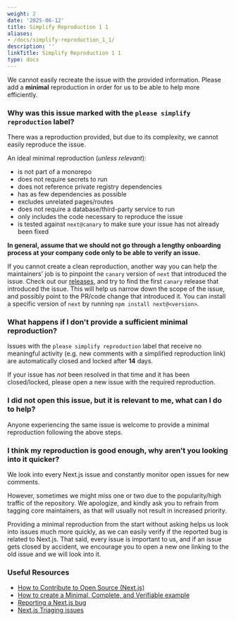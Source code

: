 ```yaml
---
weight: 2
date: '2025-06-12'
title: Simplify Reproduction 1 1
aliases:
- /docs/simplify-reproduction_1_1/
description: ''
linkTitle: Simplify Reproduction 1 1
type: docs
---
```


We cannot easily recreate the issue with the provided information. Please add a **minimal** reproduction in order for us to be able to help more efficiently.

### Why was this issue marked with the `please simplify reproduction` label?

There was a reproduction provided, but due to its complexity, we cannot easily reproduce the issue.

An ideal minimal reproduction (_unless relevant_):

- is not part of a monorepo
- does not require secrets to run
- does not reference private registry dependencies
- has as few dependencies as possible
- excludes unrelated pages/routes
- does not require a database/third-party service to run
- only includes the code necessary to reproduce the issue
- is tested against `next@canary` to make sure your issue has not already been fixed

**In general, assume that we should not go through a lengthy onboarding process at your company code only to be able to verify an issue.**

If you cannot create a clean reproduction, another way you can help the maintainers' job is to pinpoint the `canary` version of `next` that introduced the issue. Check out our [releases](https://github.com/vercel/next.js/releases), and try to find the first `canary` release that introduced the issue. This will help us narrow down the scope of the issue, and possibly point to the PR/code change that introduced it. You can install a specific version of `next` by running `npm install next@<version>`.

### What happens if I don't provide a sufficient minimal reproduction?

Issues with the `please simplify reproduction` label that receive no meaningful activity (e.g. new comments with a simplified reproduction link) are automatically closed and locked after **14** days.

If your issue has _not_ been resolved in that time and it has been closed/locked, please open a new issue with the required reproduction.

### I did not open this issue, but it is relevant to me, what can I do to help?

Anyone experiencing the same issue is welcome to provide a minimal reproduction following the above steps.

### I think my reproduction is good enough, why aren't you looking into it quicker?

We look into every Next.js issue and constantly monitor open issues for new comments.

However, sometimes we might miss one or two due to the popularity/high traffic of the repository. We apologize, and kindly ask you to refrain from tagging core maintainers, as that will usually not result in increased priority.

Providing a minimal reproduction from the start without asking helps us look into issues much more quickly, as we can easily verify if the reported bug is related to Next.js. That said, every issue is important to us, and if an issue gets closed by accident, we encourage you to open a new one linking to the old issue and we will look into it.

### Useful Resources

- [How to Contribute to Open Source (Next.js)](https://www.youtube.com/watch?v=cuoNzXFLitc)
- [How to create a Minimal, Complete, and Verifiable example](https://stackoverflow.com/help/mcve)
- [Reporting a Next.js bug](https://github.com/vercel/next.js/blob/canary/.github/ISSUE_TEMPLATE/1.bug_report.yml)
- [Next.js Triaging issues](https://github.com/vercel/next.js/blob/canary/contributing/repository/triaging.md)
